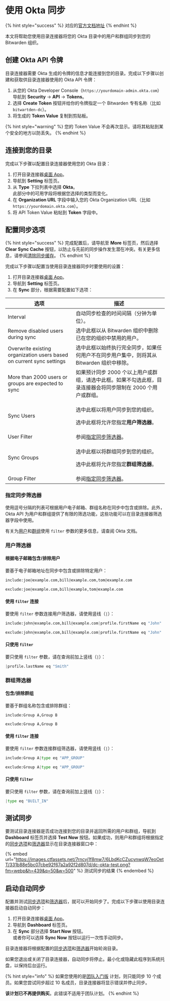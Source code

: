 # 使用 Okta 同步

{% hint style="success" %}
对应的[官方文档地址](https://bitwarden.com/help/article/okta-directory/)
{% endhint %}

本文将帮助您使用目录连接器将您的 Okta 目录中的用户和群组同步到您的 Bitwarden 组织。

## 创建 Okta API 令牌 <a href="#create-an-api-token" id="create-an-api-token"></a>

目录连接器需要 Okta 生成的令牌的信息才能连接到您的目录。完成以下步骤以创建和获取供目录连接器使用的 Okta API 令牌：

1. 从您的 Okta Developer Console（`https://yourdomain-admin.okta.com`）导航到 **Security** → **API** → **Tokens**。
2. 选择 **Create Token** 按钮并给你的令牌指定一个 Bitwarden 专有名称（比如 `bitwartden-dc`）。
3. 将生成的 **Token Value** 复制到剪贴板。

{% hint style="warning" %}
您的 Token Value 不会再次显示。请将其粘贴到某个安全的地方以防丢失。
{% endhint %}

## 连接到您的目录 <a href="#connect-to-your-directory" id="connect-to-your-directory"></a>

完成以下步骤以配置目录连接器使用您的 Okta 目录：

1. 打开目录连接器[桌面 App](directory-connector-desktop-app.md)。
2. 导航到 **Setting** 标签页。
3. 从 **Type** 下拉列表中选择 **Okta**。\
   此部分中的可用字段将根据您选择的类型而变化。
4. 在 **Organization URL** 字段中输入您的 Okta Organization URL（比如 `https://yourdomain.okta.com`）。
5. 将 API Token Value 粘帖到 **Token** 字段中。

## 配置同步选项 <a href="#configure-sync-options" id="configure-sync-options"></a>

{% hint style="success" %}
完成配置后，请导航至 **More** 标签页，然后选择 **Clear Sync Cache** 按钮，以防止与先前的同步操作发生潜在冲突。有关更多信息，请参阅[清除同步缓存](clear-sync-cache.md)。
{% endhint %}

完成以下步骤以配置当使用目录连接器同步时要使用的设置：

1. 打开目录连接器[桌面 App](directory-connector-desktop-app.md)。
2. 导航到 **Setting** 标签页。
3. 在 **Sync** 部分，根据需要配置如下选项：

| 选项                                                                   | 描述                                                                     |
| -------------------------------------------------------------------- | ---------------------------------------------------------------------- |
| Interval                                                             | 自动同步检查的时间间隔（分钟为单位）。                                                    |
| Remove disabled users during sync                                    | 选中此框以从 Bitwarden 组织中删除已在您的组织中禁用的用户。                                    |
| Overwrite existing organization users based on current sync settings | 选中此框以始终执行完全同步，如果任何用户不在同步用户集中，则将其从 Bitwarden 组织中移除。                     |
| More than 2000 users or groups are expected to sync                  | 如果预计同步 2000 个以上用户或群组，请选中此框。如果不勾选此框，目录连接器会将同步限制在 2000 个用户或群组。           |
| Sync Users                                                           | <p>选中此框以将用户同步到您的组织。</p><p></p><p>选中此框将允许您指定<strong>用户筛选器</strong>。</p> |
| User Filter                                                          | 参阅[指定同步筛选器](sync-with-okta.md#specify-sync-filters)。                   |
| Sync Groups                                                          | <p>选中此框以将群组同步到您的组织。</p><p></p><p>选中此框将允许您指定<strong>群组筛选器</strong>。</p> |
| Group Filter                                                         | 参阅[指定同步筛选器](sync-with-okta.md#specify-sync-filters)。                   |

### 指定同步筛选器 <a href="#specify-sync-filters" id="specify-sync-filters"></a>

使用逗号分隔的列表可根据用户电子邮箱、群组名称在同步中包含或排除。此外，Okta API 为用户和群组提供了有限的筛选功能，这些功能可以在目录连接器筛选器字段中使用。

有关为[用户](https://developer.okta.com/docs/api/resources/users#list-users-with-a-filter)和[群组](https://developer.okta.com/docs/api/resources/groups#filters)使用 `filter` 参数的更多信息，请查阅 Okta 文档。

### 用户筛选器 <a href="#user-filters" id="user-filters"></a>

#### 根据电子邮箱包含/排除用户 <a href="#include-exclude-users-by-email" id="include-exclude-users-by-email"></a>

要基于电子邮箱地址在同步中包含或排除特定用户：

```python
include:joe@example.com,bill@example.com,tom@example.com
```

```python
exclude:joe@example.com,bill@example,tom@example.com
```

#### 使用 `filter` 连接 <a href="#concatenate-with-query" id="concatenate-with-query"></a>

要使用 `filter` 参数连接用户筛选器，请使用竖线（`|`）：

```python
include:john@example.com,bill@example.com|profile.firstName eq "John"
```

```python
exclude:john@example.com,bill@example.com|profile.firstName eq "John"
```

#### 只使用 `filter` <a href="#use-only-query" id="use-only-query"></a>

要只使用 `filter` 参数，请在查询前加上竖线（`|`）：

```python
|profile.lastName eq "Smith"
```

### 群组筛选器 <a href="#group-filters" id="group-filters"></a>

#### 包含/排除群组 <a href="#include-exclude-groups" id="include-exclude-groups"></a>

要基于群组名称包含或排除群组：

```systemd
include:Group A,Group B
```

```python
exclude:Group A,Group B
```

#### 使用 `filter` 连接 <a href="#concatenate-with-query" id="concatenate-with-query"></a>

要使用 `filter` 参数连接群组筛选器，请使用竖线（`|`）：

```python
include:Group A|type eq "APP_GROUP"
```

```python
exclude:Group A|type eq "APP_GROUP"
```

#### 只使用 `filter` <a href="#use-only-query" id="use-only-query"></a>

要只使用 `filter` 参数，请在查询前加上竖线（`|`）：

```python
|type eq "BUILT_IN"
```

## 测试同步 <a href="#test-a-sync" id="test-a-sync"></a>

要测试目录连接器是否成功连接到您的目录并返回所需的用户和群组，导航到 **Dashboard** 标签页并选择 **Test Now** 按钮。如果成功，则用户和群组将根据指定的[同步选项](sync-with-active-directory-or-ldap.md#configure-sync-options)和[筛选器](sync-with-active-directory-or-ldap.md#specify-sync-filters)显示在目录连接器窗口中：

{% embed url="https://images.ctfassets.net/7rncvj1f8mw7/6LbdKcCZucynwqW7eoOetT/331b88e5bc07cbe92f67a2a92f2d807d/dc-okta-test.png?fm=webp&h=439&q=50&w=500" %}
测试同步的结果
{% endembed %}

## 启动自动同步 <a href="#start-automatic-sync" id="start-automatic-sync"></a>

配置并测试[同步选项](sync-with-active-directory-or-ldap.md#configure-sync-options)和[筛选器](sync-with-active-directory-or-ldap.md#specify-sync-filters)后，就可以开始同步了。完成以下步骤以使用目录连接器启动自动同步：

1. 打开目录连接器[桌面 App](directory-connector-desktop-app.md)。
2. 导航到 **Dashboard** 标签页。
3. 在 **Sync** 部分选择 **Start Now** 按钮。\
   或者你可以选择 **Sync Now** 按钮以运行一次性手动同步。

目录连接器将根据配置的[同步选项](sync-with-active-directory-or-ldap.md#configure-sync-options)和[筛选器](sync-with-active-directory-or-ldap.md#specify-sync-filters)开始轮询目录。

如果您退出或关闭了目录连接器，自动同步将停止。最小化或隐藏此程序到系统托盘，以保持后台运行。

{% hint style="info" %}
如果您使用的是[团队入门版](../../../plans-and-pricing/password-manager/about-bitwarden-plans.md#teams-starter-organizations) 计划，则只能同步 10 个成员。如果您尝试同步超过 10 名成员，目录连接器将显示错误并停止同步。

**该计划已不再提供购买**。此错误不适用于团队计划。
{% endhint %}
